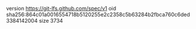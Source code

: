 version https://git-lfs.github.com/spec/v1
oid sha256:864c01a0016554718b5120255e2c2358c5b63284b2fbca760c6ded3384142004
size 3734
